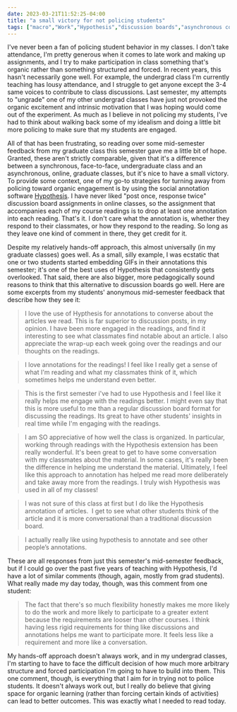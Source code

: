 ```yaml
---
date: 2023-03-21T11:52:25-04:00
title: "a small victory for not policing students"
tags: ["macro","Work","Hypothesis","discussion boards","asynchronous courses","LIS 618","online teaching","online learning","social annotation","ungrading","ICT 302","ICT 202"]
---
```

I've never been a fan of policing student behavior in my classes. I don't take attendance, I'm pretty generous when it comes to late work and making up assignments, and I try to make participation in class something that's organic rather than something structured and forced. In recent years, this hasn't necessarily gone well. For example, the undergrad class I'm currently teaching has lousy attendance, and I struggle to get anyone except the 3-4 same voices to contribute to class discussions. Last semester, my attempts to "ungrade" one of my other undergrad classes have just not provoked the organic excitement and intrinsic motivation that I was hoping would come out of the experiment. As much as I believe in not policing my students, I've had to think about walking back some of my idealism and doing a little bit more policing to make sure that my students are engaged.

All of that has been frustrating, so reading over some mid-semester feedback from my graduate class this semester gave me a little bit of hope. Granted, these aren't strictly comparable, given that it's a difference between a synchronous, face-to-face, undergraduate class and an asynchronous, online, graduate classes, but it's nice to have a small victory. To provide some context, one of my go-to strategies for turning away from policing toward organic engagement is by using the social annotation software [Hypothesis](https://web.hypothes.is/). I have never liked "post once, response twice" discussion board assignments in online classes, so the assignment that accompanies each of my course readings is to drop at least one annotation into each reading. That's it. I don't care what the annotation is, whether they respond to their classmates, or how they respond to the reading. So long as they leave one kind of comment in there, they get credit for it. 

Despite my relatively hands-off approach, this almost universally (in my graduate classes) goes well. As a small, silly example, I was ecstatic that one or two students started embedding GIFs in their annotations this semester; it's one of the best uses of Hypothesis that consistently gets overlooked. That said, there are also bigger, more pedagogically sound reasons to think that this alternative to discussion boards go well. Here are some excerpts from my students' anonymous mid-semester feedback that describe how they see it: 

> I love the use of Hypthesis for annotations to converse about the articles we read. This is far superior to discussion posts, in my opinion. I have been more engaged in the readings, and find it interesting to see what classmates find notable about an article. I also appreciate the wrap-up each week going over the readings and our thoughts on the readings.

> I love annotations for the readings! I feel like I really get a sense of what I'm reading and what my classmates think of it, which sometimes helps me understand even better.

> This is the first semester i've had to use Hypothesis and I feel like it really helps me engage with the readings better. I might even say that this is more useful to me than a regular discussion board format for discussing the readings. Its great to have other students' insights in real time while I'm engaging with the readings. 

> I am SO appreciative of how well the class is organized. In particular, working through readings with the Hypothesis extension has been really wonderful. It's been great to get to have some conversation with my classmates about the material. In some cases, it's really been the difference in helping me understand the material. Ultimately, I feel like this approach to annotation has helped me read more deliberately and take away more from the readings. I truly wish Hypothesis was used in all of my classes!

> I was not sure of this class at first but I do like the Hypothesis annotation of articles.  I get to see what other students think of the article and it is more conversational than a traditional discussion board.

> I actually really like using hypothesis to annotate and see other people’s annotations. 

These are all responses from just this semester's mid-semester feedback, but if I could go over the past five years of teaching with Hypothesis, I'd have a lot of similar comments (though, again, mostly from grad students). What really made my day today, though, was this comment from one student:

> The fact that there's so much flexibility honestly makes me more likely to do the work and more likely to participate to a greater extent because the requirements are looser than other courses. I think having less rigid requirements for thing like discussions and annotations helps me want to participate more. It feels less like a requirement and more like a conversation.

My hands-off approach doesn't always work, and in my undergrad classes, I'm starting to have to face the difficult decision of how much more arbitrary structure and forced participation I'm going to have to build into them. This one comment, though, is everything that I aim for in trying not to police students. It doesn't always work out, but I really do believe that giving space for organic learning (rather than forcing certain kinds of activities) can lead to better outcomes. This was exactly what I needed to read today.